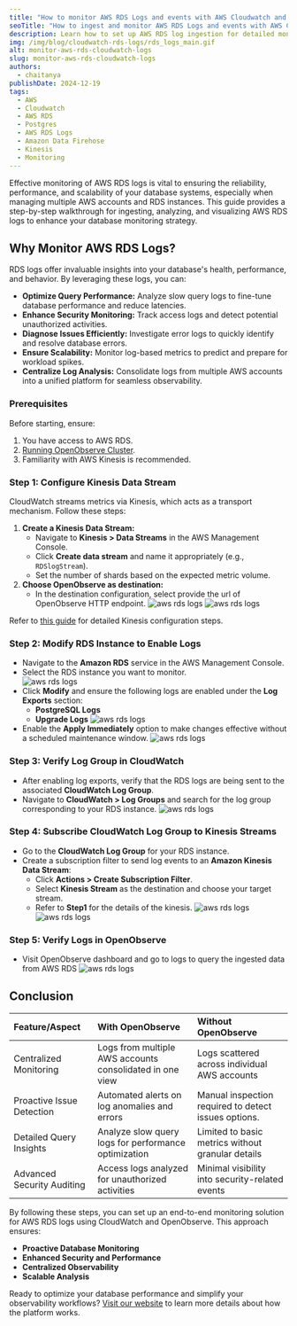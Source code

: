 ```yaml
---
title: "How to monitor AWS RDS Logs and events with AWS Cloudwatch and Kinesis Data Firehose"
seoTitle: "How to ingest and monitor AWS RDS Logs and events with AWS Cloudwatch and Kinesis Data Firehose"
description: Learn how to set up AWS RDS log ingestion for detailed monitoring and observability. Compare centralized log analysis with OpenObserve vs. traditional methods for optimizing performance, enhancing security, and scaling database insights effectively.
img: /img/blog/cloudwatch-rds-logs/rds_logs_main.gif
alt: monitor-aws-rds-cloudwatch-logs
slug: monitor-aws-rds-cloudwatch-logs
authors: 
  - chaitanya
publishDate: 2024-12-19
tags:
  - AWS
  - Cloudwatch
  - AWS RDS
  - Postgres
  - AWS RDS Logs
  - Amazon Data Firehose
  - Kinesis
  - Monitoring
---
```

Effective monitoring of AWS RDS logs is vital to ensuring the reliability, performance, and scalability of your database systems, especially when managing multiple AWS accounts and RDS instances. This guide provides a step-by-step walkthrough for ingesting, analyzing, and visualizing AWS RDS logs to enhance your database monitoring strategy.

## Why Monitor AWS RDS Logs?

RDS logs offer invaluable insights into your database's health, performance, and behavior. By leveraging these logs, you can:

* **Optimize Query Performance:** Analyze slow query logs to fine-tune database performance and reduce latencies.  
* **Enhance Security Monitoring:** Track access logs and detect potential unauthorized activities.  
* **Diagnose Issues Efficiently:** Investigate error logs to quickly identify and resolve database errors.  
* **Ensure Scalability:** Monitor log-based metrics to predict and prepare for workload spikes.  
* **Centralize Log Analysis:** Consolidate logs from multiple AWS accounts into a unified platform for seamless observability.

### Prerequisites

Before starting, ensure:

1. You have access to AWS RDS.  
2. [Running OpenObserve Cluster](https://cloud.openobserve.ai/).  
3. Familiarity with AWS Kinesis is recommended.

### Step 1: Configure Kinesis Data Stream

CloudWatch streams metrics via Kinesis, which acts as a transport mechanism. Follow these steps:

1. **Create a Kinesis Data Stream:**  
   * Navigate to **Kinesis \> Data Streams** in the AWS Management Console.  
   * Click **Create data stream** and name it appropriately (e.g., `RDSlogStream`).  
   * Set the number of shards based on the expected metric volume.  
2. **Choose OpenObserve as destination:**  
   * In the destination configuration, select provide the url of OpenObserve HTTP endpoint. 
   ![aws rds logs](/img/blog/cloudwatch-rds-logs/kinesis_first.png)
   ![aws rds logs](/img/blog/cloudwatch-rds-logs/kinesis_second.png)

Refer to [this guide](https://openobserve.ai/docs/howto/ingest_cloudwatch_logs/) for detailed Kinesis configuration steps.

### Step 2: Modify RDS Instance to Enable Logs

* Navigate to the **Amazon RDS** service in the AWS Management Console.  
* Select the RDS instance you want to monitor.  
![aws rds logs](/img/blog/cloudwatch-rds-logs/rds_first.png)
* Click **Modify** and ensure the following logs are enabled under the **Log Exports** section:  
  * **PostgreSQL Logs**  
  * **Upgrade Logs**
![aws rds logs](/img/blog/cloudwatch-rds-logs/rds_second.png)  
* Enable the **Apply Immediately** option to make changes effective without a scheduled maintenance window.
![aws rds logs](/img/blog/cloudwatch-rds-logs/rds_third.png)

### Step 3: Verify Log Group in CloudWatch

* After enabling log exports, verify that the RDS logs are being sent to the associated **CloudWatch Log Group**.  
* Navigate to **CloudWatch \> Log Groups** and search for the log group corresponding to your RDS instance.
![aws rds logs](/img/blog/cloudwatch-rds-logs/rds_four.png)

### Step 4: Subscribe CloudWatch Log Group to Kinesis Streams

* Go to the **CloudWatch Log Group** for your RDS instance.  
* Create a subscription filter to send log events to an **Amazon Kinesis Data Stream**:  
  * Click **Actions \> Create Subscription Filter**.  
  * Select **Kinesis Stream** as the destination and choose your target stream.  
  * Refer to **Step1** for the details of the kinesis.
  ![aws rds logs](/img/blog/cloudwatch-rds-logs/rds_six.png)
  ![aws rds logs](/img/blog/cloudwatch-rds-logs/rds_seven.png) 

### Step 5: Verify Logs in OpenObserve

* Visit OpenObserve dashboard and go to logs to query the ingested data from AWS RDS
![aws rds logs](/img/blog/cloudwatch-rds-logs/rds_five.png)

## **Conclusion**

| Feature/Aspect | With OpenObserve | Without OpenObserve |
| :---- | :---- | :---- |
| Centralized Monitoring | Logs from multiple AWS accounts consolidated in one view | Logs scattered across individual AWS accounts |
| Proactive Issue Detection | Automated alerts on log anomalies and errors | Manual inspection required to detect issues options. |
| Detailed Query Insights | Analyze slow query logs for performance optimization | Limited to basic metrics without granular details |
| Advanced Security Auditing | Access logs analyzed for unauthorized activities | Minimal visibility into security-related events |

By following these steps, you can set up an end-to-end monitoring solution for AWS RDS logs using CloudWatch and OpenObserve. This approach ensures:

* **Proactive Database Monitoring**  
* **Enhanced Security and Performance**  
* **Centralized Observability**  
* **Scalable Analysis**

Ready to optimize your database performance and simplify your observability workflows? [Visit our website](https://openobserve.ai/) to learn more details about how the platform works.